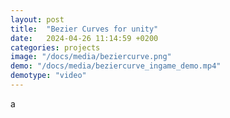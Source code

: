 ```yaml
---
layout: post
title:  "Bezier Curves for unity"
date:   2024-04-26 11:14:59 +0200
categories: projects
image: "/docs/media/beziercurve.png"
demo: "/docs/media/beziercurve_ingame_demo.mp4"
demotype: "video"
---
```


a